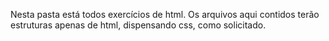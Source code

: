Nesta pasta está todos exercícios de html. 
Os arquivos aqui contidos terão estruturas apenas de html, dispensando css, como solicitado.